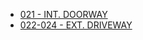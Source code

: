 * [021 - INT. DOORWAY](021-INT.Doorway.md)
* [022-024 - EXT. DRIVEWAY](022-024-EXT.Driveway--023-024--.md)

